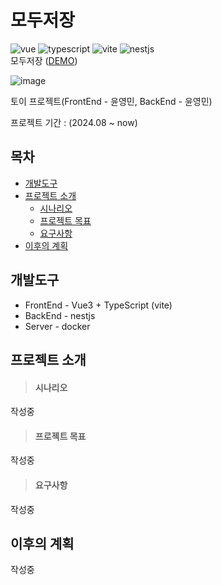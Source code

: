 # 모두저장
![vue](https://img.shields.io/badge/Vue3-4FC08D)
![typescript](https://img.shields.io/badge/typescript-3267a8)
![vite](https://img.shields.io/badge/vite-5132a8)
![nestjs](https://img.shields.io/badge/nestjs-000000)
<br />
모두저장 ([DEMO]())

![image]()

토이 프로젝트(FrontEnd - 윤영민, BackEnd - 윤영민)

프로젝트 기간 : (2024.08 ~ now)


## 목차
* <a href="#개발도구">개발도구</a>
* <a href="#프로젝트-소개">프로젝트 소개</a>
  * <a href="#시나리오">시나리오</a>
  * <a href="#프로젝트-목표">프로젝트 목표</a>
  * <a href="#요구사항">요구사항</a>
* <a href="#이후의-계획">이후의 계획</a>


## 개발도구
* FrontEnd - Vue3 + TypeScript (vite)
* BackEnd - nestjs
* Server - docker

## 프로젝트 소개
> #### 시나리오
작성중

> #### 프로젝트 목표
작성중

> #### 요구사항
작성중

## 이후의 계획
작성중
